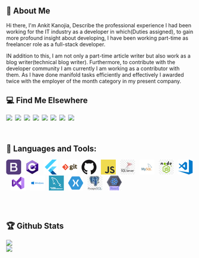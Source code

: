 ##  👋 About Me

Hi there, I'm Ankit Kanojia, Describe the professional experience I had been working for the IT industry as a developer in which(Duties assigned), to gain more profound insight about developing, I have been working part-time as freelancer role as a full-stack developer. 

IN addition to this, I am not only a part-time article writer but also work as a blog writer(technical blog writer). Furthermore, to contribute with the developer community I am currently I am working as a contributor with them. As I have done manifold tasks efficiently and effectively I awarded twice with the employer of the month category in my present company.
<br />
## :computer: Find Me Elsewhere 

<p><a target="_blank" href="https://www.c-sharpcorner.com/members/ankitkanojia"><img src="https://i.stack.imgur.com/WfoYi.png" width="80" /></a>&nbsp;&nbsp;<a href="https://dev.to/ankitkanojia" target="_blank" ><img src="https://i.stack.imgur.com/45ftX.png" width="80" /></a>&nbsp;&nbsp;<a href="https://stackoverflow.com/users/5783700/ankitkanojia" target="_blank" ><img src="https://i.imgur.com/mfPI72a.png" width="80" /></a>&nbsp;&nbsp;<a href="https://www.freelancer.in/u/weborchid" target="_blank" ><img src="https://i.stack.imgur.com/L9dyQ.png" width="80" /></a>&nbsp;&nbsp;<a target="_blank"  href="https://www.fiverr.com/riowebs"><img src="https://i.imgur.com/6ygQ9lz.jpg" width="80" /></a>&nbsp;&nbsp;<a href="https://www.linkedin.com/in/ankitkanojia" target="_blank" ><img src="https://i.stack.imgur.com/mbmu0.png" width="80" /></a>&nbsp;&nbsp;<a href="https://www.credential.net/e6426600-162c-467e-bf4a-419022686670?key=eef64565dbf574fdc348e0d5e992a2e1a130a7970cc5edcb606b34fa05552b55" target="_blank" ><img src="https://trueaim.edublogs.org/files/2018/06/Level-1-GoogEd-tyxico-1niukeq-740x738.png" width="80" /></a>&nbsp;&nbsp;<a href="https://images.youracclaim.com/images/84f513e4-256d-4aa0-a29d-973bcb39d87a/Programming_in_HTML5_with_JavaScript_and_Css3-01.png" target="_blank" ><img src="https://images.youracclaim.com/images/84f513e4-256d-4aa0-a29d-973bcb39d87a/Programming_in_HTML5_with_JavaScript_and_Css3-01.png" width="80" /></a></p>

<br />

## 🧰 Languages and Tools:
<p>
 <img src="https://github.com/ankitkanojia/ankitkanojia/blob/master/tools/bootstrap.png" alt="bootstrap.png" />&nbsp;&nbsp;
<img src="https://github.com/ankitkanojia/ankitkanojia/blob/master/tools/CSharp.jpg" alt="CSharp.jpg" />&nbsp;&nbsp;
<img src="https://github.com/ankitkanojia/ankitkanojia/blob/master/tools/Flutter.png" alt="Flutter.png" />&nbsp;&nbsp;
<img src="https://github.com/ankitkanojia/ankitkanojia/blob/master/tools/git.png" alt="git.png" />&nbsp;&nbsp;
<img src="https://github.com/ankitkanojia/ankitkanojia/blob/master/tools/github.png" alt="github.png" />&nbsp;&nbsp;
<img src="https://github.com/ankitkanojia/ankitkanojia/blob/master/tools/javascript.png" alt="javascript.png" />&nbsp;&nbsp;
<img src="https://github.com/ankitkanojia/ankitkanojia/blob/master/tools/MSSQL.jpg" alt="MSSQL.jpg" />&nbsp;&nbsp;
<img src="https://github.com/ankitkanojia/ankitkanojia/blob/master/tools/mysql.png" alt="mysql.png" />&nbsp;&nbsp;
<img src="https://github.com/ankitkanojia/ankitkanojia/blob/master/tools/NodeJs.jpg" alt="NodeJs.jpg" />&nbsp;&nbsp;
<img src="https://github.com/ankitkanojia/ankitkanojia/blob/master/tools/VSCode.png" alt="VSCode.png" />&nbsp;&nbsp;
<img src="https://github.com/ankitkanojia/ankitkanojia/blob/master/tools/VSStudio.png" alt="VSStudio.png" />&nbsp;&nbsp;
<img src="https://github.com/ankitkanojia/ankitkanojia/blob/master/tools/windows.png" alt="windows.png" />&nbsp;&nbsp;
<img src="https://github.com/ankitkanojia/ankitkanojia/blob/master/tools/workbench.png" alt="workbench.png" />&nbsp;&nbsp;
<img src="https://github.com/ankitkanojia/ankitkanojia/blob/master/tools/Xamarin.png" alt="Xamarin.png" />&nbsp;&nbsp;
<img src="https://github.com/ankitkanojia/ankitkanojia/blob/master/tools/posrgresql.jpg" alt="posrgresql.jpg" />&nbsp;&nbsp;
<img src="https://github.com/ankitkanojia/ankitkanojia/blob/master/tools/React.png" alt="React.png" />&nbsp;&nbsp;
</p>

<br /><br />

## :trophy: Github Stats
<div>
 <a href="https://github-readme-stats.vercel.app/api?username=ankitkanojia&show_icons=true&theme=radical">
   <img width="500"  heigth="195" align="left" src="https://github-readme-stats.vercel.app/api?username=ankitkanojia&show_icons=true&theme=radical" />
 </a>
 <a href="https://github-readme-stats.vercel.app/api/top-langs/?username=ankitkanojia&layout=compact&theme=radical">
   <img width="300"  heigth="195" align="left" src="https://github-readme-stats.vercel.app/api/top-langs/?username=ankitkanojia&layout=compact&theme=radical" />
 </a>
</div>

